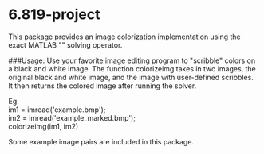 # 6.819-project

This package provides an image colorization implementation using the exact MATLAB "\" solving operator. 

###Usage:
Use your favorite image editing program to "scribble" colors on a black and white image.
The function colorizeimg takes in two images, the original black and white image, and the image with user-defined scribbles. 
It then returns the colored image after running the solver.

Eg.
<br>im1 = imread('example.bmp');
<br>im2 = imread('example_marked.bmp');
<br>colorizeimg(im1, im2)

Some example image pairs are included in this package.
